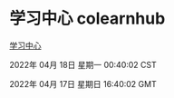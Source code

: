 # 学习中心 colearnhub
[学习中心](http://:56308/colearnhub/)

2022年 04月 18日 星期一 00:40:02 CST

2022年 04月 17日 星期日 16:40:02 GMT
